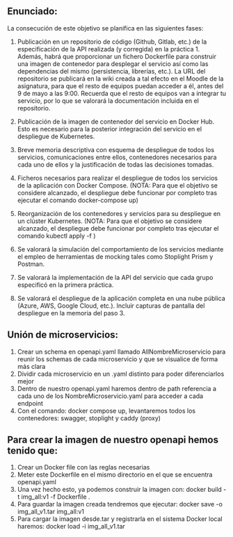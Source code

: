 Enunciado:
----------
La consecución de este objetivo se planifica en las siguientes fases:
1. Publicación en un repositorio de código (Github, Gitlab, etc.) de la especificación de la API realizada (y corregida) en la práctica 1. Además, habrá que proporcionar un fichero Dockerfile para construir una imagen de contenedor para desplegar el servicio así como las dependencias del mismo (persistencia, librerías, etc.). La URL del repositorio se publicará en la wiki creada a tal efecto en el Moodle de la asignatura, para que el resto de equipos puedan acceder a él, antes del 9 de mayo a las 9:00. Recuerda que el resto de equipos van a integrar tu servicio, por lo que se valorará la documentación incluida en el repositorio.

2. Publicación de la imagen de contenedor del servicio en Docker Hub. Esto es necesario para la posterior integración del servicio en el despliegue de Kubernetes.

3. Breve memoria descriptiva con esquema de despliegue de todos los servicios, comunicaciones entre ellos, contenedores necesarios para cada uno de ellos y la justificación de todas las decisiones tomadas.

4. Ficheros necesarios para realizar el despliegue de todos los servicios de la aplicación con Docker Compose. (NOTA: Para que el objetivo se considere alcanzado, el despliegue debe funcionar por completo tras ejecutar el comando docker-compose up)

5. Reorganización de los contenedores y servicios para su despliegue en un clúster Kubernetes. (NOTA: Para que el objetivo se considere alcanzado, el despliegue debe funcionar por completo tras ejecutar el comando kubectl apply -f <fichero>)

6. Se valorará la simulación del comportamiento de los servicios mediante el empleo de herramientas de mocking tales como Stoplight Prism y Postman.

7. Se valorará la implementación de la API del servicio que cada grupo especificó en la primera práctica.

8. Se valorará el despliegue de la aplicación completa en una nube pública (Azure, AWS, Google Cloud, etc.). Incluir capturas de pantalla del despliegue en la memoria del paso 3.

Unión de microservicios:
------
1. Crear un  schema en openapi.yaml llamado AllNombreMicroservicio para reunir los schemas de cada microservicio y que se visualice de forma más clara
2. Dividir cada microservicio en un .yaml distinto para poder diferenciarlos mejor
3. Dentro de nuestro openapi.yaml haremos dentro de path referencia a cada uno de los NombreMicroservicio.yaml para acceder a cada endpoint
4. Con el comando: docker compose up, levantaremos todos los contenedores: swagger, stoplight y caddy (proxy)
  
  
Para crear la imagen de nuestro openapi hemos tenido que:
------
1. Crear un Docker file con las reglas necesarias
2. Meter este Dockerfile en el mismo directorio en el que se encuentra openapi.yaml
3. Una vez hecho esto, ya podemos construir la imagen con: docker build -t img_all:v1 -f Dockerfile .
4. Para guardar la imagen creada tendremos que ejecutar: docker save -o img_all_v1.tar img_all:v1
5. Para cargar la imagen desde.tar y registrarla en el sistema Docker local haremos: docker load -i img_all_v1.tar


